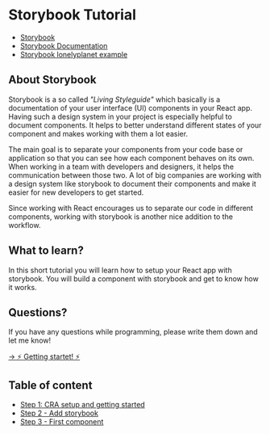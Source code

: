 # Storybook Tutorial

- [Storybook](https://storybook.js.org/)
- [Storybook Documentation](https://storybook.js.org/docs/react/get-started/introduction)
- [Storybook lonelyplanet example](https://lonelyplanet.github.io/backpack-ui/?path=/story/styles--design-tokens)

## About Storybook

Storybook is a so called _"Living Styleguide"_ which basically is a documentation of your user interface (UI) components in your React app. Having such a design system in your project is especially helpful to document components. It helps to better understand different states of your component and makes working with them a lot easier.

The main goal is to separate your components from your code base or application so that you can see how each component behaves on its own. When working in a team with developers and designers, it helps the communication between those two. A lot of big companies are working with a design system like storybook to document their components and make it easier for new developers to get started.

Since working with React encourages us to separate our code in different components, working with storybook is another nice addition to the workflow.

## What to learn?

In this short tutorial you will learn how to setup your React app with storybook. You will build a component with storybook and get to know how it works.

## Questions?

If you have any questions while programming, please write them down and let me know!

[-> ⚡️ Getting startet! ⚡️](tutorial.md)

## Table of content

- [Step 1: CRA setup and getting started](./tutorial.md#step-1:-cra-setup-and-getting-started)
- [Step 2 - Add storybook](tutorial.md#storybook)
- [Step 3 - First component](tutorial.md#component)
